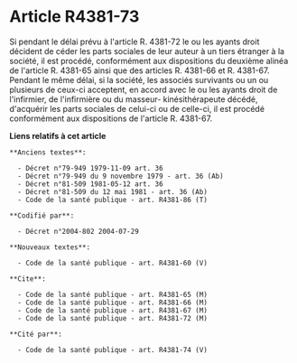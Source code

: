 # Article R4381-73

Si pendant le délai prévu à l'article R. 4381-72 le ou les ayants droit décident de céder les parts sociales de leur auteur à
un tiers étranger à la société, il est procédé, conformément aux dispositions du deuxième alinéa de l'article R. 4381-65
ainsi que des articles R. 4381-66 et R. 4381-67. Pendant le même délai, si la société, les associés survivants ou un ou
plusieurs de ceux-ci acceptent, en accord avec le ou les ayants droit de l'infirmier, de l'infirmière ou du masseur-
kinésithérapeute décédé, d'acquérir les parts sociales de celui-ci ou de celle-ci, il est procédé conformément aux
dispositions de l'article R. 4381-67.

**Liens relatifs à cet article**

	**Anciens textes**:

	  - Décret n°79-949 1979-11-09 art. 36
	  - Décret n°79-949 du 9 novembre 1979 - art. 36 (Ab)
	  - Décret n°81-509 1981-05-12 art. 36
	  - Décret n°81-509 du 12 mai 1981 - art. 36 (Ab)
	  - Code de la santé publique - art. R4381-86 (T)

	**Codifié par**:

	  - Décret n°2004-802 2004-07-29

	**Nouveaux textes**:

	  - Code de la santé publique - art. R4381-60 (V)

	**Cite**:

	  - Code de la santé publique - art. R4381-65 (M)
	  - Code de la santé publique - art. R4381-66 (M)
	  - Code de la santé publique - art. R4381-67 (M)
	  - Code de la santé publique - art. R4381-72 (M)

	**Cité par**:

	  - Code de la santé publique - art. R4381-74 (V)
